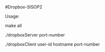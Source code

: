 #Dropbox-SISOP2

Usage:

make all

./dropboxServer port-number

./dropboxClient user-id hostname port-number

